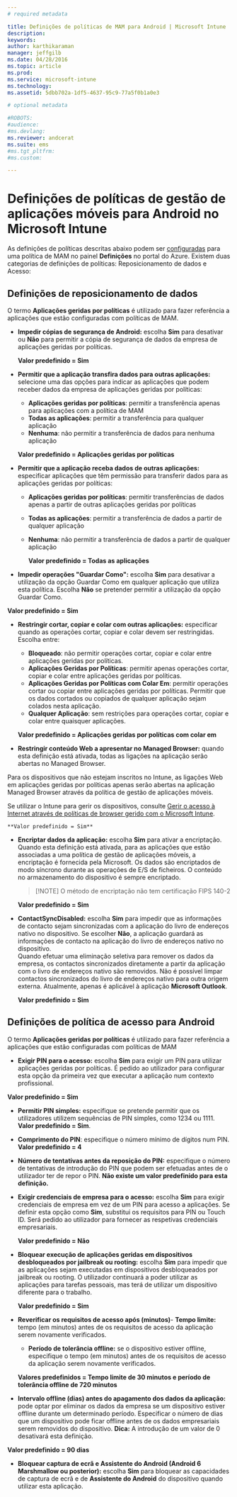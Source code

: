 ```yaml
---
# required metadata

title: Definições de políticas de MAM para Android | Microsoft Intune
description:
keywords:
author: karthikaraman
manager: jeffgilb
ms.date: 04/28/2016
ms.topic: article
ms.prod:
ms.service: microsoft-intune
ms.technology:
ms.assetid: 5dbb702a-1df5-4637-95c9-77a5f0b1a0e3

# optional metadata

#ROBOTS:
#audience:
#ms.devlang:
ms.reviewer: andcerat
ms.suite: ems
#ms.tgt_pltfrm:
#ms.custom:

---
```


# Definições de políticas de gestão de aplicações móveis para Android no Microsoft Intune
As definições de políticas descritas abaixo podem ser [configuradas](create-and-deploy-mobile-app-management-policies-with-microsoft-intune.md) para uma política de MAM no painel **Definições** no portal do Azure.
Existem duas categorias de definições de políticas: Reposicionamento de dados e Acesso:

##  Definições de reposicionamento de dados
O termo **Aplicações geridas por políticas** é utilizado para fazer referência a aplicações que estão configuradas com políticas de MAM.
- **Impedir cópias de segurança de Android:** escolha **Sim** para desativar ou **Não** para permitir a cópia de segurança de dados da empresa de aplicações geridas por políticas.

  **Valor predefinido = Sim**
- **Permitir que a aplicação transfira dados para outras aplicações:** selecione uma das opções para indicar as aplicações que podem receber dados da empresa de aplicações geridas por políticas:
  -   **Aplicações geridas por políticas**: permitir a transferência apenas para aplicações com a política de MAM
  -   **Todas as aplicações**: permitir a transferência para qualquer aplicação
  -   **Nenhuma**: não permitir a transferência de dados para nenhuma aplicação

  **Valor predefinido = Aplicações geridas por políticas**
- **Permitir que a aplicação receba dados de outras aplicações:** especificar aplicações que têm permissão para transferir dados para as aplicações geridas por políticas:
  -   **Aplicações geridas por políticas**: permitir transferências de dados apenas a partir de outras aplicações geridas por políticas
  -   **Todas as aplicações**: permitir a transferência de dados a partir de qualquer aplicação
  -   **Nenhuma**: não permitir a transferência de dados a partir de qualquer aplicação

      **Valor predefinido = Todas as aplicações**

-   **Impedir operações "Guardar Como":** escolha **Sim** para desativar a utilização da opção Guardar Como em qualquer aplicação que utiliza esta política. Escolha **Não** se pretender permitir a utilização da opção Guardar Como.

  **Valor predefinido = Sim**
- **Restringir cortar, copiar e colar com outras aplicações:** especificar quando as operações cortar, copiar e colar devem ser restringidas. Escolha entre:
  -   **Bloqueado**: não permitir operações cortar, copiar e colar entre aplicações geridas por políticas.
  -   **Aplicações Geridas por Políticas**: permitir apenas operações cortar, copiar e colar entre aplicações geridas por políticas.
  -   **Aplicações Geridas por Políticas com Colar Em**: permitir operações cortar ou copiar entre aplicações geridas por políticas. Permitir que os dados cortados ou copiados de qualquer aplicação sejam colados nesta aplicação.
  -   **Qualquer Aplicação**: sem restrições para operações cortar, copiar e colar entre quaisquer aplicações.

    **Valor predefinido = Aplicações geridas por políticas com colar em**
-   **Restringir conteúdo Web a apresentar no Managed Browser:** quando esta definição está ativada, todas as ligações na aplicação serão abertas no Managed Browser.

  Para os dispositivos que não estejam inscritos no Intune, as ligações Web em aplicações geridas por políticas apenas serão abertas na aplicação Managed Browser através da política de gestão de aplicações móveis.

  Se utilizar o Intune para gerir os dispositivos, consulte [Gerir o acesso à Internet através de políticas de browser gerido com o Microsoft Intune](manage-internet-access-using-managed-browser-policies.md).

    **Valor predefinido = Sim**
- **Encriptar dados da aplicação:** escolha **Sim** para ativar a encriptação. Quando esta definição está ativada, para as aplicações que estão associadas a uma política de gestão de aplicações móveis, a encriptação é fornecida pela Microsoft. Os dados são encriptados de modo síncrono durante as operações de E/S de ficheiros. O conteúdo no armazenamento do dispositivo é sempre encriptado.
  >[!NOTE] O método de encriptação não tem certificação FIPS 140-2

  **Valor predefinido = Sim**

- **ContactSyncDisabled:** escolha **Sim** para impedir que as informações de contacto sejam sincronizadas com a aplicação do livro de endereços nativo no dispositivo. Se escolher **Não**, a aplicação guardará as informações de contacto na aplicação do livro de endereços nativo no dispositivo.<br/>Quando efetuar uma eliminação seletiva para remover os dados da empresa, os contactos sincronizados diretamente a partir da aplicação com o livro de endereços nativo são removidos. Não é possível limpar contactos sincronizados do livro de endereços nativo para outra origem externa. Atualmente, apenas é aplicável à aplicação **Microsoft Outlook**.

  **Valor predefinido = Sim**

##  Definições de política de acesso para Android
O termo **Aplicações geridas por políticas** é utilizado para fazer referência a aplicações que estão configuradas com políticas de MAM

- **Exigir PIN para o acesso:** escolha **Sim** para exigir um PIN para utilizar aplicações geridas por políticas. É pedido ao utilizador para configurar esta opção da primeira vez que executar a aplicação num contexto profissional.

 **Valor predefinido = Sim**

 -  **Permitir PIN simples:** especifique se pretende permitir que os utilizadores utilizem sequências de PIN simples, como 1234 ou 1111. **Valor predefinido = Sim**.
 - **Comprimento do PIN**: especifique o número mínimo de dígitos num PIN. **Valor predefinido = 4**
 - **Número de tentativas antes da reposição do PIN:** especifique o número de tentativas de introdução do PIN que podem ser efetuadas antes de o utilizador ter de repor o PIN. **Não existe um valor predefinido para esta definição.**
- **Exigir credenciais de empresa para o acesso:** escolha **Sim** para exigir credenciais de empresa em vez de um PIN para acesso a aplicações.  Se definir esta opção como **Sim**, substitui os requisitos para PIN ou Touch ID.  Será pedido ao utilizador para fornecer as respetivas credenciais empresariais.

  **Valor predefinido = Não**
- **Bloquear execução de aplicações geridas em dispositivos desbloqueados por jailbreak ou rooting:** escolha **Sim** para impedir que as aplicações sejam executadas em dispositivos desbloqueados por jailbreak ou rooting. O utilizador continuará a poder utilizar as aplicações para tarefas pessoais, mas terá de utilizar um dispositivo diferente para o trabalho.

  **Valor predefinido = Sim**
- **Reverificar os requisitos de acesso após (minutos)**-   **Tempo limite:** tempo (em minutos) antes de os requisitos de acesso da aplicação serem novamente verificados.
  -   **Período de tolerância offline:** se o dispositivo estiver offline, especifique o tempo (em minutos) antes de os requisitos de acesso da aplicação serem novamente verificados.

    **Valores predefinidos = Tempo limite de 30 minutos e período de tolerância offline de 720 minutos**

-   **Intervalo offline (dias) antes do apagamento dos dados da aplicação:** pode optar por eliminar os dados da empresa se um dispositivo estiver offline durante um determinado período.  Especificar o número de dias que um dispositivo pode ficar offline antes de os dados empresariais serem removidos do dispositivo. **Dica:** A introdução de um valor de 0 desativará esta definição.

  **Valor predefinido = 90 dias**
- **Bloquear captura de ecrã e Assistente do Android (Android 6 Marshmallow ou posterior):** escolha **Sim** para bloquear as capacidades de captura de ecrã e de **Assistente do Android** do dispositivo quando utilizar esta aplicação.


<!--HONumber=Jun16_HO2-->


